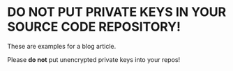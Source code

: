 # DO NOT PUT PRIVATE KEYS IN YOUR SOURCE CODE REPOSITORY!

These are examples for a blog article.

Please **do not** put unencrypted private keys into your repos!
